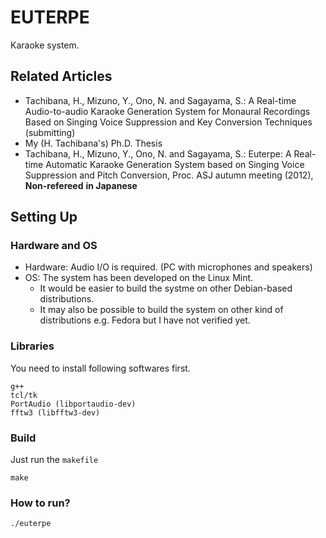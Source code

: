 # EUTERPE

Karaoke system.

## Related Articles

+ Tachibana, H., Mizuno, Y., Ono, N. and Sagayama, S.: A Real-time Audio-to-audio Karaoke Generation System for Monaural Recordings Based on Singing Voice Suppression and Key Conversion Techniques (submitting)
+ My (H. Tachibana's) Ph.D. Thesis
+ Tachibana, H., Mizuno, Y., Ono, N. and Sagayama, S.: Euterpe: A Real-time Automatic Karaoke Generation System based on Singing Voice Suppression and Pitch Conversion, Proc. ASJ autumn meeting (2012), **Non-refereed** **in Japanese**

## Setting Up

### Hardware and OS

+ Hardware: Audio I/O is required. (PC with microphones and speakers)
+ OS: The system has been developed on the Linux Mint. 
    + It would be easier to build the systme on other Debian-based distributions. 
    + It may also be possible to build the system on other kind of distributions e.g. Fedora but I have not verified yet.

### Libraries

You need to install following softwares first.

    g++
    tcl/tk
    PortAudio (libportaudio-dev)
    fftw3 (libfftw3-dev)

### Build

Just run the `makefile`

    make

### How to run?

    ./euterpe
